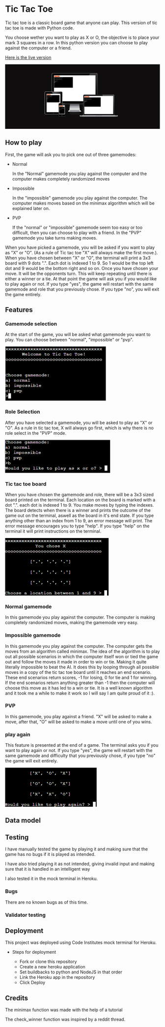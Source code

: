 # Tic Tac Toe

Tic tac toe is a classic board game that anyone can play. This version of tic tac toe is made with Python code. 

You choose wether you want to play as X or O, the objective is to place your mark 3 squares in a row. In this python version you can choose to play against the computer or a friend. 

[Here is the live version](https://tic-tac-toe-kjb.herokuapp.com/)

![app running on multiple devices](images/multipledevices.png)

## How to play

First, the game will ask you to pick one out of three gamemodes:
* Normal

    In the "Normal" gamemode you play against the computer and the computer makes completely randomized moves

* Impossible

    In the "impossible" gamemode you play against the computer. The computer makes moves based on the minimax algorithm which will be explained later on.

* PVP

    If the "normal" or "impossible" gamemode seem too easy or too difficult, then you can choose to play with a friend. In the "PVP" gamemode you take turns making moves. 

When you have picked a gamemode, you will be asked if you want to play as "X" or "O". (As a rule of Tic tac toe "X" will always make the first move.). When you have chosen between "X" or "O", the terminal will print a 3x3 board with 9 dots ".". Each dot is indexed 1 to 9. So 1 would be the top left dot and 9 would be the bottom right and so on. Once you have chosen your move. It will be the opponents turn. This will keep repeating until there is either a winner or a tie. At that point the game will ask you if you would like to play again or not. If you type "yes", the game will restart with the same gamemode and role that you previously chose. If you type "no", you will exit the game entirely. 


## Features

### Gamemode selection

At the start of the game, you will be asked what gamemode you want to play. You can choose between "normal", "impossible" or "pvp".

![game mode selection](images/gamemodeselection.png)

### Role Selection

After you have selected a gamemode, you will be asked to play as "X" or "O". As a rule in tic tac toe, X will always go first, which is why there is no role select in the "PVP" mode.

![role selection](images/xoro.png)
### Tic tac toe board

When you have chosen the gamemode and role, there will be a 3x3 sized board printed on the terminal. Each location on the board is marked with a dot ".". each dot is indexed 1 to 9. You make moves by typing the indexes. The board detects when there is a winner and prints the outcome of the game out on the terminal, aswell as the board in it's end state. If you type anything other than an index from 1 to 9, an error message will print. The error message encourages you to type "help". If you type "help" on the terminal it will print instructions on the terminal.

![tic tac toe board](images/tictactoeboard.png)

### Normal gamemode

In this gamemode you play against the computer. The computer is making completely randomized moves, making the gamemode very easy.

### Impossible gamemode

In this gamemode you play against the computer. The computer gets the moves from an algorithm called minimax. The idea of the algorithm is to play out all possible scenarios in which the computer itself won or tied the game out and follow the moves it made in order to win or tie. Making it quite literally impossible to beat the AI. It does this by looping through all possible moves in a copy of the tic tac toe board until it reaches an end scenario. These end scenarios return scores, -1 for losing, 0 for tie and 1 for winning. If the end scenarios return anything greater than -1 then the computer will choose this move as it has led to a win or tie. It is a well known algorithm and it took me a while to make it work so I will say I am quite proud of it :).

### PVP

In this gamemode, you play against a friend. "X" will be asked to make a move, after that, "O" will be asked to make a move until one of you wins.

### play again

This feature is presented at the end of a game. The terminal asks you if you want to play again or not. If you type "yes", the game will restart with the same gamemode and difficulty that you previously chose, if you type "no" the game will exit entirely.

![play again feature](images/playagain.png)

## Data model

## Testing

I have manually tested the game by playing it and making sure that the game has no bugs if it is played as intended. 

I have also tried playing it as not intended, giving invalid input and making sure that it is handled in an intelligent way

I also tested it in the mock terminal in Heroku.

### Bugs

There are no known bugs as of this time. 


### Validator testing

## Deployment

This project was deployed using Code Institutes mock terminal for Heroku.

* Steps for deployment
    
    * Fork or clone this repository
    * Create a new heroku application
    * Set buildbacks to python and NodeJS in that order 
    * Link the Heroku app in the repository
    * Click Deploy

## Credits

The minimax function was made with the help of a tutorial

The check_winner function was inspired by a reddit thread.